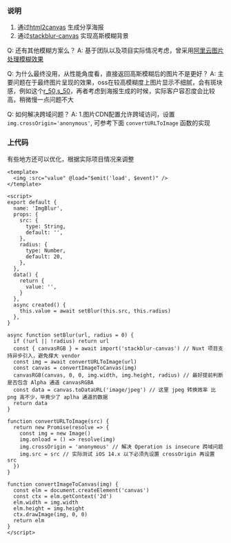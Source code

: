 ### 说明

1. 通过[html2canvas](https://www.npmjs.com/package/html2canvas) 生成分享海报
1. 通过[stackblur-canvas](https://www.npmjs.com/package/stackblur-canvas) 实现高斯模糊背景

Q: 还有其他模糊方案么？
A: 基于团队以及项目实际情况考虑，曾采用[阿里云图片处理模糊效果](https://help.aliyun.com/document_detail/44701.html)

Q: 为什么最终没用，从性能角度看，直接返回高斯模糊后的图片不是更好？
A: 主要问题在于最终图片呈现的效果，oss在较高模糊度上图片显示不细腻，会有斑块感，例如这个[r_50,s_50](https://image-demo.oss-cn-hangzhou.aliyuncs.com/example.jpg?x-oss-process=image/blur,r_50,s_50)，再者考虑到海报生成的时候，实际客户容忍度会比较高，稍微慢一点问题不大

Q: 如何解决跨域问题？
A: 1.图片CDN配置允许跨域访问，设置 `img.crossOrigin='anonymous'`, 可参考下面 `convertURLToImage` 函数的实现


### 上代码

有些地方还可以优化，根据实际项目情况来调整

```vue
<template>
  <img :src="value" @load="$emit('load', $event)" />
</template>

<script>
export default {
  name: 'ImgBlur',
  props: {
    src: {
      type: String,
      default: '',
    },
    radius: {
      type: Number,
      default: 20,
    },
  },
  data() {
    return {
      value: '',
    }
  },
  async created() {
    this.value = await setBlur(this.src, this.radius)
  },
}

async function setBlur(url, radius = 0) {
  if (!url || !radius) return url
  const { canvasRGB } = await import('stackblur-canvas') // Nuxt 项目支持异步引入，避免撑大 vendor
  const img = await convertURLToImage(url)
  const canvas = convertImageToCanvas(img)
  canvasRGB(canvas, 0, 0, img.width, img.height, radius) // 最好提前判断是否包含 Alpha 通道 canvasRGBA
  const data = canvas.toDataURL('image/jpeg') // 这里 jpeg 转换效率 比 png 高不少，毕竟少了 aplha 通道的数据
  return data
}

function convertURLToImage(src) {
  return new Promise(resolve => {
    const img = new Image()
    img.onload = () => resolve(img)
    img.crossOrigin = 'anonymous' // 解决 Operation is insecure 跨域问题
    img.src = src // 实际测试 iOS 14.x 以下必须先设置 crossOrigin 再设置 src
  })
}

function convertImageToCanvas(img) {
  const elm = document.createElement('canvas')
  const ctx = elm.getContext('2d')
  elm.width = img.width
  elm.height = img.height
  ctx.drawImage(img, 0, 0)
  return elm
}
</script>
```